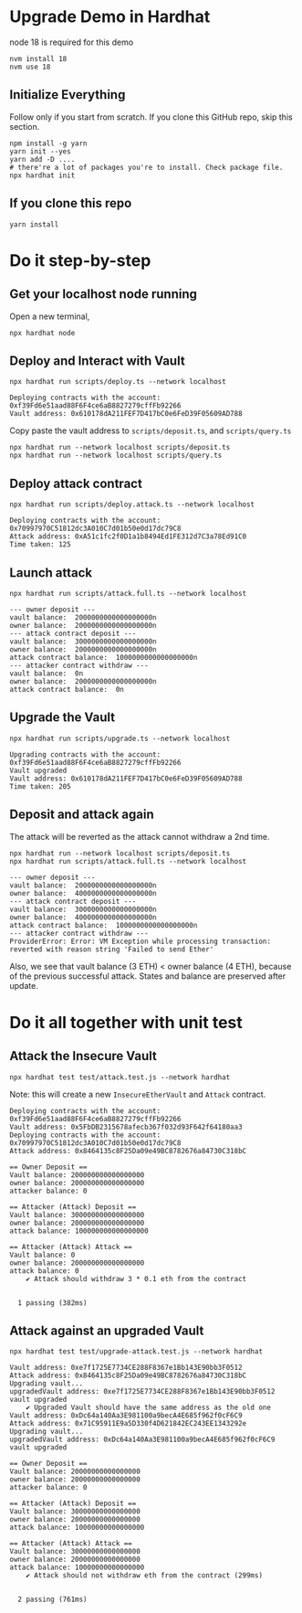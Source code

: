 # Upgrade Demo in Hardhat

node 18 is required for this demo

```
nvm install 18
nvm use 18
```

## Initialize Everything

Follow only if you start from scratch. If you clone this GitHub repo, skip this section.

```
npm install -g yarn
yarn init --yes
yarn add -D ....
# there're a lot of packages you're to install. Check package file.
npx hardhat init
```

## If you clone this repo

```
yarn install
```

# Do it step-by-step

## Get your localhost node running

Open a new terminal,

```
npx hardhat node
```

## Deploy and Interact with Vault

```
npx hardhat run scripts/deploy.ts --network localhost
```
```
Deploying contracts with the account: 0xf39Fd6e51aad88F6F4ce6aB8827279cffFb92266
Vault address: 0x610178dA211FEF7D417bC0e6FeD39F05609AD788
```

Copy paste the vault address to `scripts/deposit.ts`, and `scripts/query.ts`

```
npx hardhat run --network localhost scripts/deposit.ts
npx hardhat run --network localhost scripts/query.ts
```

## Deploy attack contract

```
npx hardhat run scripts/deploy.attack.ts --network localhost 
```
```
Deploying contracts with the account: 0x70997970C51812dc3A010C7d01b50e0d17dc79C8
Attack address: 0xA51c1fc2f0D1a1b8494Ed1FE312d7C3a78Ed91C0
Time taken: 125
```

## Launch attack

```
npx hardhat run scripts/attack.full.ts --network localhost
```
```
--- owner deposit ---
vault balance:  2000000000000000000n
owner balance:  2000000000000000000n
--- attack contract deposit ---
vault balance:  3000000000000000000n
owner balance:  2000000000000000000n
attack contract balance:  1000000000000000000n
--- attacker contract withdraw ---
vault balance:  0n
owner balance:  2000000000000000000n
attack contract balance:  0n
```

## Upgrade the Vault

```
npx hardhat run scripts/upgrade.ts --network localhost
```
```
Upgrading contracts with the account: 0xf39Fd6e51aad88F6F4ce6aB8827279cffFb92266
Vault upgraded
Vault address: 0x610178dA211FEF7D417bC0e6FeD39F05609AD788
Time taken: 205
```

## Deposit and attack again

The attack will be reverted as the attack cannot withdraw a 2nd time.

```
npx hardhat run --network localhost scripts/deposit.ts
npx hardhat run scripts/attack.full.ts --network localhost
```
```
--- owner deposit ---
vault balance:  2000000000000000000n
owner balance:  4000000000000000000n
--- attack contract deposit ---
vault balance:  3000000000000000000n
owner balance:  4000000000000000000n
attack contract balance:  1000000000000000000n
--- attacker contract withdraw ---
ProviderError: Error: VM Exception while processing transaction: reverted with reason string 'Failed to send Ether'
```

Also, we see that vault balance (3 ETH) < owner balance (4 ETH), because of the previous successful attack. States and balance are preserved after update.

# Do it all together with unit test

## Attack the Insecure Vault

```
npx hardhat test test/attack.test.js --network hardhat
```

Note: this will create a new `InsecureEtherVault` and `Attack` contract.
```
Deploying contracts with the account: 0xf39Fd6e51aad88F6F4ce6aB8827279cffFb92266
Vault address: 0x5FbDB2315678afecb367f032d93F642f64180aa3
Deploying contracts with the account: 0x70997970C51812dc3A010C7d01b50e0d17dc79C8
Attack address: 0x8464135c8F25Da09e49BC8782676a84730C318bC

== Owner Deposit ==
Vault balance: 200000000000000000
owner balance: 200000000000000000
attacker balance: 0

== Attacker (Attack) Deposit ==
Vault balance: 300000000000000000
owner balance: 200000000000000000
attack balance: 100000000000000000

== Attacker (Attack) Attack ==
Vault balance: 0
owner balance: 200000000000000000
attack balance: 0
    ✔ Attack should withdraw 3 * 0.1 eth from the contract


  1 passing (382ms)
```

## Attack against an upgraded Vault

```
npx hardhat test test/upgrade-attack.test.js --network hardhat
```

```
Vault address: 0xe7f1725E7734CE288F8367e1Bb143E90bb3F0512
Attack address: 0x8464135c8F25Da09e49BC8782676a84730C318bC
Upgrading vault...
upgradedVault address: 0xe7f1725E7734CE288F8367e1Bb143E90bb3F0512
vault upgraded
    ✔ Upgraded Vault should have the same address as the old one
Vault address: 0xDc64a140Aa3E981100a9becA4E685f962f0cF6C9
Attack address: 0x71C95911E9a5D330f4D621842EC243EE1343292e
Upgrading vault...
upgradedVault address: 0xDc64a140Aa3E981100a9becA4E685f962f0cF6C9
vault upgraded

== Owner Deposit ==
Vault balance: 20000000000000000
owner balance: 20000000000000000
attacker balance: 0

== Attacker (Attack) Deposit ==
Vault balance: 30000000000000000
owner balance: 20000000000000000
attack balance: 10000000000000000

== Attacker (Attack) Attack ==
Vault balance: 30000000000000000
owner balance: 20000000000000000
attack balance: 10000000000000000
    ✔ Attack should not withdraw eth from the contract (299ms)


  2 passing (761ms)
```